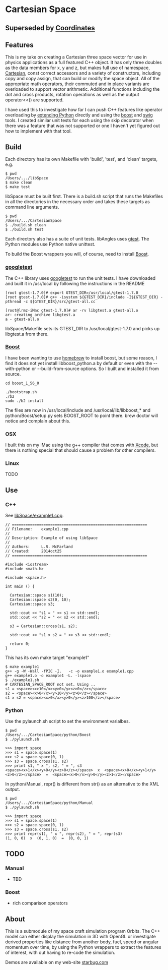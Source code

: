 # Cartesian Space

## Superseded by [Coordinates](https://github.com/lrmcfarland/Coordinates)

## Features

This is my take on creating a Cartesian three space vector for use in
physics applications as a full featured C++ object. It has only three
doubles as the data members for x, y and z, but makes full use of
namespace,
[Cartesian](http://en.wikipedia.org/wiki/Cartesian_coordinate_system),
const correct accessors and a variety of constructors, including copy
and copy assign, that can build or modify the space object. All of the
appropriate math operators, their commuted and in place variants are
overloaded to support vector arithmetic. Additional functions
including the dot and cross products, rotation operations as well as
the output operator<<() are supported.

I have used this to investigate how far I can push C++ features
like operator overloading by [extending
Python](https://docs.python.org/2/extending/extending.html) directly
and using the [boost](http://www.boost.org) and
[swig](http://www.swig.org) tools. I created similar unit tests for
each using the skip decorator when there was a feature that was not
supported or one I haven't yet figured out how to implement with that
tool.


## Build

Each directory has its own Makefile with 'build', 'test', and 'clean'
targets, e.g.

```
$ pwd
/Users/.../libSpace
$ make clean
$ make test
```

libSpace must be built first. There is a build.sh script that runs
the Makefiles in all the directories in the necessary order and takes
these targets as command line arguments.

```
$ pwd
/Users/.../CartesianSpace
$ ./build.sh clean
$ ./build.sh test
```

Each directory also has a suite of unit tests. libAngles uses
[gtest](https://code.google.com/p/googletest/). The Python
modules use Python native unittest.

To build the Boost wrappers you will, of course, need to install
[Boost](http://www.boost.org).

### [googletest](https://code.google.com/p/googletest/)

The C++ library uses [googletest](https://code.google.com/p/googletest/) to
run the unit tests. I have downloaded and built it in /usr/local by
following the instructions in the README

```
[root gtest-1.7.0]# export GTEST_DIR=/usr/local/gtest-1.7.0
[root gtest-1.7.0]# g++ -isystem ${GTEST_DIR}/include -I${GTEST_DIR} -pthread -c ${GTEST_DIR}/src/gtest-all.cc

[root@lrmz-iMac gtest-1.7.0]# ar -rv libgtest.a gtest-all.o
ar: creating archive libgtest.a
a - gtest-all.o
```

libSpace/Makefile sets its GTEST_DIR to /usr/local/gtest-1.7.0 and picks
up libgtest.a from there.

### [Boost](http://www.boost.org)

I have been wanting to use [homebrew](http://brew.sh) to install
boost, but some reason, I find it does not yet install
libboost_python.a by default or even with the --with-python or
--build-from-source options. So I built and installed it from source.

```
cd boost_1_56_0

./bootstrap.sh
./b2
sudo ./b2 install
```

The files are now in /usr/local/include and /usr/local/lib/libboost_*
and python/Boost/setup.py sets BOOST_ROOT to point there.
brew doctor will notice and complain about this.


### OSX

I built this on my iMac using the g++ compiler that comes with
[Xcode](https://developer.apple.com/xcode/), but there is nothing special
that should cause a problem for other compilers.

### Linux

TODO


## Use

### C++

See [libSpace/example1.cpp](libSpace/example1.cpp).

```
// ============================================================
// Filename:    example1.cpp
//
// Description: Example of using libSpace
//
// Authors:     L.R. McFarland
// Created:     2014oct25
// ============================================================

#include <iostream>
#include <math.h>

#include <space.h>

int main () {

  Cartesian::space s1(10);
  Cartesian::space s2(0, 10);
  Cartesian::space s3;

  std::cout << "s1 = " << s1 << std::endl;
  std::cout << "s2 = " << s2 << std::endl;

  s3 = Cartesian::cross(s1, s2);

  std::cout << "s1 x s2 = " << s3 << std::endl;

  return 0;
}

```

This has its own make target "example1"

```
$ make example1
g++ -g -W -Wall -fPIC -I.   -c -o example1.o example1.cpp
g++ example1.o -o example1 -L. -lspace
$ ./example1.sh
# CARTESIAN_SPACE_ROOT not set. Using ..
s1 = <space><x>10</x><y>0</y><z>0</z></space>
s2 = <space><x>0</x><y>10</y><z>0</z></space>
s1 x s2 = <space><x>0</x><y>0</y><z>100</z></space>

```


### Python

Use the pylaunch.sh script to set the environment varialbes.


```
$ pwd
/Users/.../CartesianSpace/python/Boost
$ ./pylaunch.sh

>>> import space
>>> s1 = space.space(1)
>>> s2 = space.space(0, 1)
>>> s3 = space.cross(s1, s2)
>>> print s1, " x ", s2, " = ", s3
<space><x>1</x><y>0</y><z>0</z></space>  x  <space><x>0</x><y>1</y><z>0</z></space>  =  <space><x>0</x><y>0</y><z>1</z></space>

```

In python/Manual, repr() is different from str() as an
alternative to the XML output.

```
$ pwd
/Users/.../CartesianSpace/python/Manual
$ ./pylaunch.sh

>>> import space
>>> s1 = space.space(1)
>>> s2 = space.space(0, 1)
>>> s3 = space.cross(s1, s2)
>>> print repr(s1), " x ", repr(s2), " = ", repr(s3)
(1, 0, 0)  x  (0, 1, 0)  =  (0, 0, 1)

```


## TODO

### Manual

- TBD

### Boost

- rich comparison operators

## About

This is a submodule of my space craft simulation program Orbits. The
C++ model can either display the simulation in 3D with OpenGL or
investigate derived properties like distance from another body, fuel,
speed or angular momentum over time, by using the Python wrappers to
extract the features of interest, with out having to re-code the
simulation.

Demos are available on my web-site [starbug.com](http://starbug.com)
